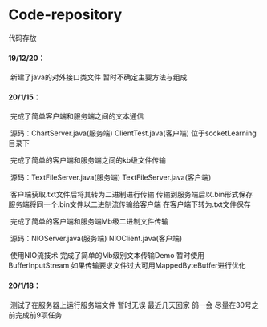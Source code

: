 # Code-repository
代码存放

#### 19/12/20：

​	新建了java的对外接口类文件 暂时不确定主要方法与组成

#### 20/1/15：

​	完成了简单客户端和服务端之间的文本通信

​	源码：ChartServer.java(服务端) ClientTest.java(客户端)  位于socketLearning目录下

​	完成了简单的客户端和服务端之间的kb级文件传输

​	源码：TextFileServer.java(服务端) TextFileServer.java(客户端) 

​	客户端获取.txt文件后将其转为二进制进行传输 传输到服务端后以.bin形式保存 服务端将同一个.bin文件以二进制流传输给客户端 在客户端下转为.txt文件保存

​	完成了简单的客户端和服务端Mb级二进制文件传输

​	源码：NIOServer.java(服务端) NIOClient.java(客户端)

​	使用NIO流技术 完成了简单的Mb级别文本传输Demo 暂时使用BufferInputStream 如果传输要求文件过大可用MappedByteBuffer进行优化

#### 20/1/18：

​	测试了在服务器上运行服务端文件 暂时无误 最近几天回家 鸽一会 尽量在30号之前完成前9项任务